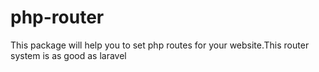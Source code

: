 # php-router
This package will help you to set php routes for your website.This router system is as good as laravel

